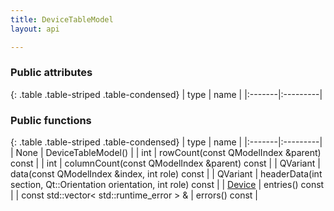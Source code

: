 ```yaml
---
title: DeviceTableModel
layout: api

---
```


### Public attributes

{: .table .table-striped .table-condensed}
| type   | name     |
|:-------|:---------|



### Public functions

{: .table .table-striped .table-condensed}
| type   | name     |
|:-------|:---------|
| None | DeviceTableModel() |
| int | rowCount(const QModelIndex &parent) const  |
| int | columnCount(const QModelIndex &parent) const  |
| QVariant | data(const QModelIndex &index, int role) const  |
| QVariant | headerData(int section, Qt::Orientation orientation, int role) const  |
| [Device]({{site.url}}/) | entries() const  |
| const std::vector< std::runtime_error > & | errors() const  |

